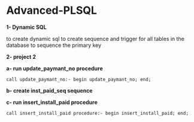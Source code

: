 # Advanced-PLSQL

**1- Dynamic SQL**

to create dynamic sql to create sequence and trigger for all tables in the database to sequence the primary key

**2- project 2**

  **a- run update_paymant_no procedure**
  
 ``call update_paymant_no:-
  begin
   update_paymant_no;
  end;``
  
  **b- create inst_paid_seq sequence**
  
  **c- run insert_install_paid procedure**
  
  `call insert_install_paid procedure:-
  begin
    insert_install_paid;
  end;`   
